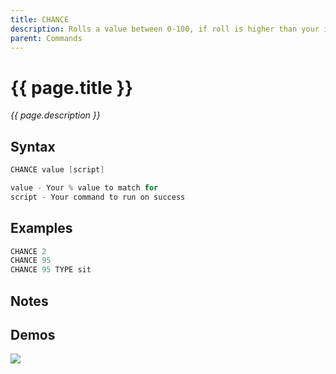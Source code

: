 ```yaml
---
title: CHANCE
description: Rolls a value between 0-100, if roll is higher than your input script will terminate
parent: Commands
---
```


# {{ page.title }}

_{{ page.description }}_

## Syntax

```java
CHANCE value [script] 

value - Your % value to match for
script - Your command to run on success
```

## Examples

```java
CHANCE 2
CHANCE 95
CHANCE 95 TYPE sit
```

## Notes


## Demos

![](N/A)

